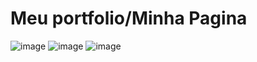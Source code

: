 # Meu portfolio/Minha Pagina 


![image](https://github.com/gustavodsroldao/meusite/assets/153242164/1f10bc79-61fd-4707-bbc7-1f4ea4e295d8)
![image](https://github.com/gustavodsroldao/meusite/assets/153242164/fd48ab31-eb0d-4d99-bac4-8cd7233e9fd9)
![image](https://github.com/gustavodsroldao/meusite/assets/153242164/887f49e8-acda-4adf-9bf2-863a7d5e637a)
